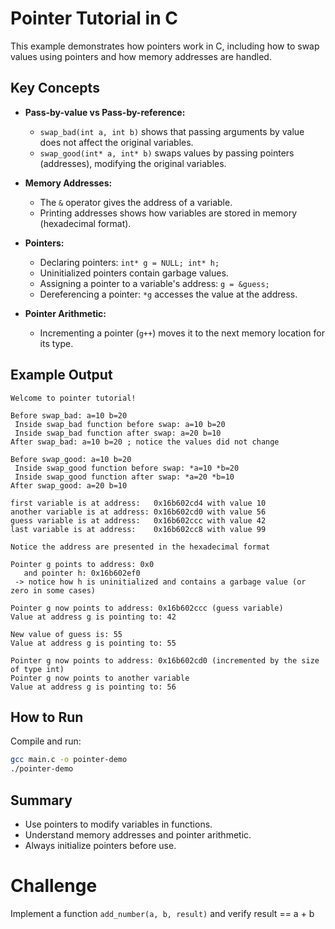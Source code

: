 # Pointer Tutorial in C

This example demonstrates how pointers work in C, including how to swap values using pointers and how memory addresses are handled.

## Key Concepts

- **Pass-by-value vs Pass-by-reference:**  
  - `swap_bad(int a, int b)` shows that passing arguments by value does not affect the original variables.
  - `swap_good(int* a, int* b)` swaps values by passing pointers (addresses), modifying the original variables.

- **Memory Addresses:**  
  - The `&` operator gives the address of a variable.
  - Printing addresses shows how variables are stored in memory (hexadecimal format).

- **Pointers:**  
  - Declaring pointers: `int* g = NULL; int* h;`
  - Uninitialized pointers contain garbage values.
  - Assigning a pointer to a variable's address: `g = &guess;`
  - Dereferencing a pointer: `*g` accesses the value at the address.

- **Pointer Arithmetic:**  
  - Incrementing a pointer (`g++`) moves it to the next memory location for its type.

## Example Output

```
Welcome to pointer tutorial!

Before swap_bad: a=10 b=20
 Inside swap_bad function before swap: a=10 b=20
 Inside swap_bad function after swap: a=20 b=10
After swap_bad: a=10 b=20 ; notice the values did not change

Before swap_good: a=10 b=20
 Inside swap_good function before swap: *a=10 *b=20
 Inside swap_good function after swap: *a=20 *b=10
After swap_good: a=20 b=10

first variable is at address:   0x16b602cd4 with value 10
another variable is at address: 0x16b602cd0 with value 56
guess variable is at address:   0x16b602ccc with value 42
last variable is at address:    0x16b602cc8 with value 99

Notice the address are presented in the hexadecimal format

Pointer g points to address: 0x0
   and pointer h: 0x16b602ef0
 -> notice how h is uninitialized and contains a garbage value (or zero in some cases)

Pointer g now points to address: 0x16b602ccc (guess variable)
Value at address g is pointing to: 42

New value of guess is: 55
Value at address g is pointing to: 55

Pointer g now points to address: 0x16b602cd0 (incremented by the size of type int)
Pointer g now points to another variable
Value at address g is pointing to: 56
```

## How to Run

Compile and run:

```sh
gcc main.c -o pointer-demo
./pointer-demo
```

## Summary

- Use pointers to modify variables in functions.
- Understand memory addresses and pointer arithmetic.
- Always initialize pointers before use.

# Challenge
Implement a function `add_number(a, b, result)` and verify result == a + b